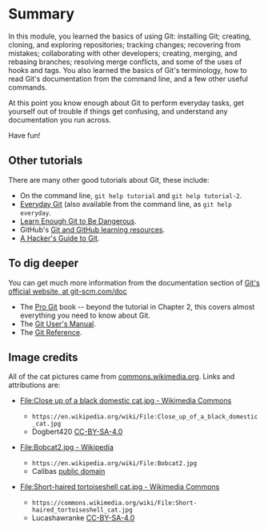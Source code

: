 # Summary

In this module, you learned the basics of using Git:  installing Git;
creating, cloning, and exploring repositories; tracking changes; recovering
from mistakes; collaborating with other developers; creating, merging, and
rebasing branches; resolving merge conflicts, and some of the uses of hooks
and tags.  You also learned the basics of Git's terminology, how to read Git's
documentation from the command line, and a few other useful commands.

At this point you know enough about Git to perform everyday tasks, get
yourself out of trouble if things get confusing, and understand any
documentation you run across.

Have fun!

## Other tutorials

There are many other good tutorials about Git, these include:

* On the command line, `git help tutorial` and `git help tutorial-2`.
* [Everyday Git](https://git-scm.com/docs/everyday) (also available from the
  command line, as `git help everyday`.
* [Learn Enough Git to Be
  Dangerous](https://www.learnenough.com/git-tutorial/getting_started).
* GitHub's [Git and GitHub learning
  resources](https://help.github.com/en/articles/git-and-github-learning-resources).
* [A Hacker's Guide to Git](https://wildlyinaccurate.com/a-hackers-guide-to-git/).

## To dig deeper

You can get much more information from the documentation section of [Git's
official website, at git-scm.com/doc](https://git-scm.com/doc)

* The [Pro Git](https://git-scm.com/book/en/v2) book -- beyond the tutorial in
  Chapter 2, this covers almost everything you need to know about Git.
* The [Git User's Manual](https://git-scm.com/docs/user-manual.html).
* The [Git Reference](https://git-scm.com/docs). 

## Image credits

All of the cat pictures came from
[commons.wikimedia.org](https://commons.wikimedia.org/).  Links and
attributions are:

* [File:Close up of a black domestic cat.jpg - Wikimedia
  Commons](https://commons.wikimedia.org/wiki/File:Close_up_of_a_black_domestic_cat.jpg)
  * `https://en.wikipedia.org/wiki/File:Close_up_of_a_black_domestic_cat.jpg`
  * Dogbert420 [CC-BY-SA-4.0](https://creativecommons.org/licenses/by-sa/4.0/deed.en)

* [File:Bobcat2.jpg - Wikipedia](https://en.wikipedia.org/wiki/File:Bobcat2.jpg)
  * `https://en.wikipedia.org/wiki/File:Bobcat2.jpg`
  * Calibas [public domain](https://en.wikipedia.org/wiki/en:public_domain)

* [File:Short-haired tortoiseshell cat.jpg - Wikimedia
Commons](https://commons.wikimedia.org/wiki/File:Short-haired_tortoiseshell_cat.jpg) 
  * `https://commons.wikimedia.org/wiki/File:Short-haired_tortoiseshell_cat.jpg`
  * Lucashawranke [CC-BY-SA-4.0](https://creativecommons.org/licenses/by-sa/4.0/deed.en)

